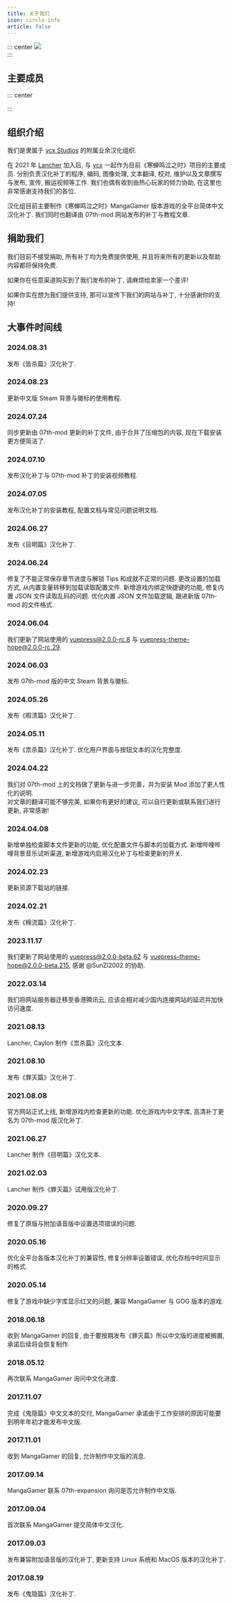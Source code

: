 ```yaml
---
title: 关于我们
icon: circle-info
article: false
---
```

::: center
![](https://cdn.iycx.top/files/mologo.png)  
:::

## 主要成员

::: center
<SiteInfo
  name="ycx"
  desc="主要成员"
  url="https://www.chinalcmod.com"
  logo="https://cdn.iycx.top/higurashi/avatar/ycx.jpg"
  repo="https://github.com/CN-ycx"
  preview="https://cdn.iycx.top/higurashi/avatar/ycx_background.jpg"
/>

<SiteInfo
  name="Lancher"
  desc="主要成员"
  url="https://muqo.icu"
  logo="https://cdn.iycx.top/higurashi/avatar/lancher.jpg"
  repo="https://github.com/LancherM"
  preview="https://cdn.iycx.top/higurashi/avatar/lancher_background.jpg"
/>
:::

## 组织介绍

我们是隶属于 [ycx Studios](https://www.chinalcmod.com) 的附属业余汉化组织.

在 2021 年 [Lancher](https://muqo.icu) 加入后, 与 [ycx](https://www.chinalcmod.com) 一起作为目前《寒蝉鸣泣之时》项目的主要成员.
分别负责汉化补丁的程序, 编码, 图像处理, 文本翻译, 校对, 维护以及文章撰写与发布, 宣传, 搬运视频等工作.
我们也偶有收到由热心玩家的倾力协助, 在这里也非常感谢支持我们的各位.

汉化组目前主要制作《寒蝉鸣泣之时》MangaGamer 版本游戏的全平台简体中文汉化补丁.
我们同时也翻译由 07th-mod 网站发布的补丁与教程文章.

## 捐助我们

我们目前不接受捐助, 所有补丁均为免费提供使用, 并且将来所有的更新以及帮助内容都将保持免费.

如果你在任意渠道购买到了我们发布的补丁, 请麻烦给卖家一个差评!

如果你实在想为我们提供支持, 那可以宣传下我们的网站与补丁, 十分感谢你的支持!

## 大事件时间线

### 2024.08.31
发布《皆杀篇》汉化补丁.

### 2024.08.23
更新中文版 Steam 背景与徽标的使用教程.

### 2024.07.24
同步更新由 07th-mod 更新的补丁文件, 由于合并了压缩包的内容, 现在下载安装更方便简洁了.

### 2024.07.10
发布汉化补丁与 07th-mod 补丁的安装视频教程.

### 2024.07.05
发布汉化补丁的安装教程, 配置文档与常见问题说明文档.

### 2024.06.27
发布《目明篇》汉化补丁.

### 2024.06.24
修复了不能正常保存章节进度与解锁 Tips 和成就不正常的问题.
更改设置的加载方式, 从内置变量转移到加载读取配置文件.
新增游戏内绑定快捷键的功能, 修复内置 JSON 文件读取乱码的问题.
优化内置 JSON 文件加载逻辑, 跟进新版 07th-mod 的文件格式.

### 2024.06.04
我们更新了网站使用的 vuepress@2.0.0-rc.8 与 vuepress-theme-hope@2.0.0-rc.29.  

### 2024.06.03
发布 07th-mod 版的中文 Steam 背景与徽标.

### 2024.05.26
发布《暇溃篇》汉化补丁.

### 2024.05.11
发布《祟杀篇》汉化补丁.
优化用户界面与按钮文本的汉化完整度.

### 2024.04.22
我们对 07th-mod 上的文档做了更新与进一步完善，并为安装 Mod 添加了更人性化的说明.  
对文章的翻译可能不够完美, 如果你有更好的建议, 可以自行更新或联系我们进行更新, 非常感谢!  

### 2024.04.08
新增单独检查脚本文件更新的功能, 优化配置文件与脚本的加载方式.
新增哔哩哔哩背景音乐试听渠道, 新增游戏内启用汉化补丁与检查更新的开关.

### 2024.02.23
更新资源下载站的链接.

### 2024.02.21
发布《棉流篇》汉化补丁.

### 2023.11.17
我们更新了网站使用的 vuepress@2.0.0-beta.62 与 vuepress-theme-hope@2.0.0-beta.215, 感谢 @SunZl2002 的协助.  

### 2022.03.14
我们将网站服务器迁移至香港腾讯云, 应该会相对减少国内连接网站的延迟并加快访问速度.  

### 2021.08.13
Lancher, Caylon 制作《祟杀篇》汉化文本.

### 2021.08.10
发布《罪灭篇》汉化补丁.

### 2021.08.08
官方网站正式上线, 新增游戏内检查更新的功能.
优化游戏内中文字库, 高清补丁更名为 07th-mod 版汉化补丁.

### 2021.06.27
Lancher 制作《目明篇》汉化文本.

### 2021.02.03
Lancher 制作《罪灭篇》试用版汉化补丁.

### 2020.09.27
修复了原版与附加语音版中设置选项错误的问题.

### 2020.05.16
优化全平台各版本汉化补丁的兼容性, 修复分辨率设置错误, 优化存档中时间显示的格式.

### 2020.05.14
修复了游戏中缺少字库显示红叉的问题, 兼容 MangaGamer 与 GOG 版本的游戏.

### 2018.06.18
收到 MangaGamer 的回复, 由于要按期发布《罪灭篇》所以中文版的进度被搁置, 承诺后续将会恢复制作.

### 2018.05.12
再次联系 MangaGamer 询问中文化进度.

### 2017.11.07
完成《鬼隐篇》中文文本的交付, MangaGamer 承诺由于工作安排的原因可能要到明年年初才能发布中文版.

### 2017.11.01
收到 MangaGamer 的回复, 允许制作中文版的消息.

### 2017.09.14
MangaGamer 联系 07th-expansion 询问是否允许制作中文版.

### 2017.09.04
首次联系 MangaGamer 提交简体中文汉化.

### 2017.09.03
发布兼容附加语音版的汉化补丁, 更新支持 Linux 系统和 MacOS 版本的汉化补丁.

### 2017.08.19
发布《鬼隐篇》汉化补丁.